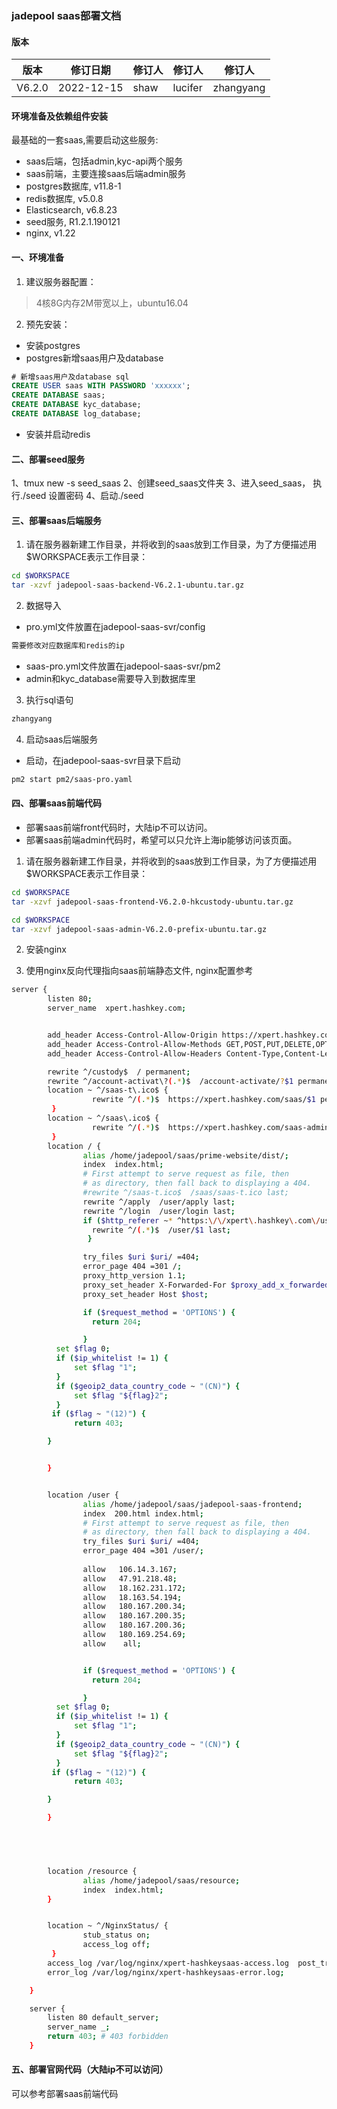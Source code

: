 ### jadepool saas部署文档
#### 版本
|版本|修订日期 |修订人 |修订人 |修订人 |
|--|--|--|--|--|
| V6.2.0 | 2022-12-15 | shaw |lucifer|zhangyang |
#### 环境准备及依赖组件安装

 最基础的一套saas,需要启动这些服务:

 - saas后端，包括admin,kyc-api两个服务
 - saas前端，主要连接saas后端admin服务
 - postgres数据库, v11.8-1
 - redis数据库, v5.0.8
 - Elasticsearch, v6.8.23
 - seed服务, R1.2.1.190121
 - nginx, v1.22

	 
#### 一、环境准备
1. 建议服务器配置：

> 4核8G内存2M带宽以上，ubuntu16.04

2. 预先安装：

- 安装postgres
- postgres新增saas用户及database
```sql
# 新增saas用户及database sql
CREATE USER saas WITH PASSWORD 'xxxxxx';
CREATE DATABASE saas;
CREATE DATABASE kyc_database;
CREATE DATABASE log_database;
```
- 安装并启动redis



#### 二、部署seed服务
1、tmux new -s seed_saas
2、创建seed_saas文件夹
3、进入seed_saas， 执行./seed 设置密码 
4、启动./seed

#### 三、部署saas后端服务
1. 请在服务器新建工作目录，并将收到的saas放到工作目录，为了方便描述用$WORKSPACE表示工作目录：
```bash
cd $WORKSPACE
tar -xzvf jadepool-saas-backend-V6.2.1-ubuntu.tar.gz
```
2. 数据导入
- pro.yml文件放置在jadepool-saas-svr/config
```bash
需要修改对应数据库和redis的ip
```
- saas-pro.yml文件放置在jadepool-saas-svr/pm2
- admin和kyc_database需要导入到数据库里
3. 执行sql语句
```bash
zhangyang
```
4. 启动saas后端服务

- 启动，在jadepool-saas-svr目录下启动
```bash
pm2 start pm2/saas-pro.yaml
```


#### 四、部署saas前端代码
- 部署saas前端front代码时，大陆ip不可以访问。
- 部署saas前端admin代码时，希望可以只允许上海ip能够访问该页面。
1. 请在服务器新建工作目录，并将收到的saas放到工作目录，为了方便描述用$WORKSPACE表示工作目录：

```bash
cd $WORKSPACE
tar -xzvf jadepool-saas-frontend-V6.2.0-hkcustody-ubuntu.tar.gz
```
```bash
cd $WORKSPACE
tar -xzvf jadepool-saas-admin-V6.2.0-prefix-ubuntu.tar.gz
```
2. 安装nginx

3. 使用nginx反向代理指向saas前端静态文件, nginx配置参考
```bash
server {
        listen 80;
        server_name  xpert.hashkey.com;


        add_header Access-Control-Allow-Origin https://xpert.hashkey.com;
        add_header Access-Control-Allow-Methods GET,POST,PUT,DELETE,OPTIONS,PATCH;
        add_header Access-Control-Allow-Headers Content-Type,Content-Length,Authorization,Accept,X-Requested-With,Current-Page,X-AuthCode,X-Wallet-Password,X-SMSCode,X-GoogleCode;

        rewrite ^/custody$  / permanent;
        rewrite ^/account-activat\?(.*)$  /account-activate/?$1 permanent;
        location ~ ^/saas-t\.ico$ {
                  rewrite ^/(.*)$  https://xpert.hashkey.com/saas/$1 permanent;
         }
        location ~ ^/saas\.ico$ {
                  rewrite ^/(.*)$  https://xpert.hashkey.com/saas-admin/$1 permanent;
         }
        location / {
                alias /home/jadepool/saas/prime-website/dist/;
                index  index.html;
                # First attempt to serve request as file, then
                # as directory, then fall back to displaying a 404.
                #rewrite ^/saas-t.ico$  /saas/saas-t.ico last;
                rewrite ^/apply  /user/apply last;
                rewrite ^/login  /user/login last;
                if ($http_referer ~* ^https:\/\/xpert\.hashkey\.com\/user\/(.*)$) {
                  rewrite ^/(.*)$  /user/$1 last;
                 }

                try_files $uri $uri/ =404;
                error_page 404 =301 /;
                proxy_http_version 1.1;
                proxy_set_header X-Forwarded-For $proxy_add_x_forwarded_for;
                proxy_set_header Host $host;

                if ($request_method = 'OPTIONS') {
                  return 204;

                }
          set $flag 0;
          if ($ip_whitelist != 1) {
              set $flag "1";
          }
          if ($geoip2_data_country_code ~ "(CN)") {
              set $flag "${flag}2";
          }
         if ($flag ~ "(12)") {
              return 403;

        }


        }


        location /user {
                alias /home/jadepool/saas/jadepool-saas-frontend;
                index  200.html index.html;
                # First attempt to serve request as file, then
                # as directory, then fall back to displaying a 404.
                try_files $uri $uri/ =404;
                error_page 404 =301 /user/;
 
                allow   106.14.3.167;
                allow   47.91.218.48;
                allow   18.162.231.172;
                allow   18.163.54.194;
                allow   180.167.200.34;
                allow   180.167.200.35;
                allow   180.167.200.36;
                allow   180.169.254.69;
                allow    all;


                if ($request_method = 'OPTIONS') {
                  return 204;

                }
          set $flag 0;
          if ($ip_whitelist != 1) {
              set $flag "1";
          }
          if ($geoip2_data_country_code ~ "(CN)") {
              set $flag "${flag}2";
          }
         if ($flag ~ "(12)") {
              return 403;

        }

        }


     


        location /resource {
                alias /home/jadepool/saas/resource;
                index  index.html;
        }


        location ~ ^/NginxStatus/ {
                stub_status on;
                access_log off;
         }
        access_log /var/log/nginx/xpert-hashkeysaas-access.log  post_tracking;
        error_log /var/log/nginx/xpert-hashkeysaas-error.log;

    }

    server {
        listen 80 default_server;
        server_name _;
        return 403; # 403 forbidden
    }


```
#### 五、部署官网代码（大陆ip不可以访问）
可以参考部署saas前端代码
